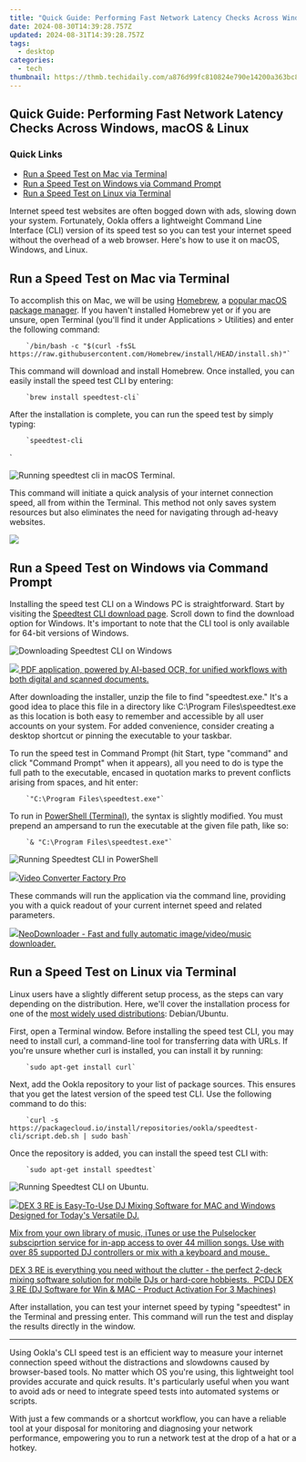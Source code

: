 ```yaml
---
title: "Quick Guide: Performing Fast Network Latency Checks Across Windows, macOS & Linux"
date: 2024-08-30T14:39:28.757Z
updated: 2024-08-31T14:39:28.757Z
tags:
  - desktop
categories:
  - tech
thumbnail: https://thmb.techidaily.com/a876d99fc810824e790e14200a363bc8a24888dbe0f9cb4aa8918882c26356a6.jpeg
---
```


## Quick Guide: Performing Fast Network Latency Checks Across Windows, macOS & Linux

### Quick Links

* [Run a Speed Test on Mac via Terminal](https://instagram-videos.techidaily.com/new-capture-and-replay-screen-recording-for-instagram-stories-for-2024/)
* [Run a Speed Test on Windows via Command Prompt](https://fake-location.techidaily.com/ispoofer-is-not-working-on-xiaomi-redmi-note-12-proplus-5g-fixed-drfone-by-drfone-virtual-android/)
* [Run a Speed Test on Linux via Terminal](https://games-able.techidaily.com/bring-back-those-good-old-days-why-your-game-needs-pi/)

 Internet speed test websites are often bogged down with ads, slowing down your system. Fortunately, Ookla offers a lightweight Command Line Interface (CLI) version of its speed test so you can test your internet speed without the overhead of a web browser. Here's how to use it on macOS, Windows, and Linux.

##  Run a Speed Test on Mac via Terminal

 To accomplish this on Mac, we will be using [Homebrew](https://visual-screen-recording.techidaily.com/new-breaking-ground-video-capture-breakdown-for-2024/), a [popular macOS package manager](https://screen-activity-recording.techidaily.com/updated-in-2024-virtualvista-viewers-verdict/). If you haven't installed Homebrew yet or if you are unsure, open Terminal (you'll find it under Applications > Utilities) and enter the following command:

        `/bin/bash -c "$(curl -fsSL https://raw.githubusercontent.com/Homebrew/install/HEAD/install.sh)"`
    
 This command will download and install Homebrew. Once installed, you can easily install the speed test CLI by entering:

        `brew install speedtest-cli`
    
 After the installation is complete, you can run the speed test by simply typing:

        `speedtest-cli  
`
    
![Running speedtest cli in macOS Terminal.](https://static1.howtogeekimages.com/wordpress/wp-content/uploads/2024/07/running-speedtest-cli-in-macos-terminal.png) 

 This command will initiate a quick analysis of your internet connection speed, all from within the Terminal. This method not only saves system resources but also eliminates the need for navigating through ad-heavy websites.

<!-- affiliate ads begin -->
<a href="https://shop.mondly.com/affiliate.php?ACCOUNT=ATISTUDI&AFFILIATE=108875&PATH=https%3A%2F%2Fwww.mondly.com%3FAFFILIATE%3D108875%26RESOURCE%3D%2BGeneral%2B970x90%2B"><img src="https://secure.avangate.com/images/merchant/69c418c33ec2e1a4267fa9bb77fa1428/general-970x90.gif" border="0"></a>
<!-- affiliate ads end -->
##  Run a Speed Test on Windows via Command Prompt

 Installing the speed test CLI on a Windows PC is straightforward. Start by visiting the [Speedtest CLI download page](https://www.speedtest.net/apps/cli). Scroll down to find the download option for Windows. It's important to note that the CLI tool is only available for 64-bit versions of Windows.

![Downloading Speedtest CLI on Windows](https://static1.howtogeekimages.com/wordpress/wp-content/uploads/2024/07/downloading-speedtest-cli-for-windows-2.png) 

<!-- affiliate ads begin -->
<a href="https://checkout.abbyy.com/order/checkout.php?PRODS=39254762&QTY=1&AFFILIATE=108875&CART=1"> <img src="https://secure.avangate.com/images/merchant/0e5fb5c76fca16adbee503c9aff393cd/products/11_FR-Badges-NEW-FR-Standard-16-WIN-200.png" border="0"> PDF application, powered by AI-based OCR, for unified workflows with both digital and scanned documents. </a>
<!-- affiliate ads end -->
 After downloading the installer, unzip the file to find "speedtest.exe." It's a good idea to place this file in a directory like C:\\Program Files\\speedtest.exe as this location is both easy to remember and accessible by all user accounts on your system. For added convenience, consider creating a desktop shortcut or pinning the executable to your taskbar.

 To run the speed test in Command Prompt (hit Start, type "command" and click "Command Prompt" when it appears), all you need to do is type the full path to the executable, encased in quotation marks to prevent conflicts arising from spaces, and hit enter:

        `"C:\Program Files\speedtest.exe"`
    
 To run in [PowerShell (Terminal)](https://techtrends.techidaily.com/what-are-the-stages-in-a-game-of-royal-match/), the syntax is slightly modified. You must prepend an ampersand to run the executable at the given file path, like so:

        `& "C:\Program Files\speedtest.exe"`
    
![Running Speedtest CLI in PowerShell](https://static1.howtogeekimages.com/wordpress/wp-content/uploads/2024/07/running-speedtest-cli-in-powershell.png) 

<!-- affiliate ads begin -->
<a href="https://secure.2checkout.com/order/checkout.php?PRODS=4537547&QTY=1&AFFILIATE=108875&CART=1"><img src="https://secure.avangate.com/images/merchant/4b0a0290ad7df100b77e86839989a75e/products/vcfpro.png" border="0">Video Converter Factory Pro</a>
<!-- affiliate ads end -->
 These commands will run the application via the command line, providing you with a quick readout of your current internet speed and related parameters.

<!-- affiliate ads begin -->
<a href="https://secure.2checkout.com/order/checkout.php?PRODS=4559731&QTY=1&AFFILIATE=108875&CART=1"><img src="http://www.neowise.com/images/nd-ss-w200.jpg" border="0">NeoDownloader - Fast and fully automatic image/video/music downloader. </a>
<!-- affiliate ads end -->
##  Run a Speed Test on Linux via Terminal

 Linux users have a slightly different setup process, as the steps can vary depending on the distribution. Here, we'll cover the installation process for one of the [most widely used distributions](https://win11.techidaily.com/the-art-of-merging-your-guide-to-windows-efficiency/): Debian/Ubuntu.

 First, open a Terminal window. Before installing the speed test CLI, you may need to install curl, a command-line tool for transferring data with URLs. If you're unsure whether curl is installed, you can install it by running:

        `sudo apt-get install curl`
    
 Next, add the Ookla repository to your list of package sources. This ensures that you get the latest version of the speed test CLI. Use the following command to do this:

        `curl -s https://packagecloud.io/install/repositories/ookla/speedtest-cli/script.deb.sh | sudo bash`
    
 Once the repository is added, you can install the speed test CLI with:

        `sudo apt-get install speedtest`
    
![Running Speedtest CLI on Ubuntu.](https://static1.howtogeekimages.com/wordpress/wp-content/uploads/2024/07/running-speedtest-cli-on-ubuntu-1.png) 

<!-- affiliate ads begin -->
<a href="https://shop.pcdj.com/order/checkout.php?PRODS=4698827&QTY=1&AFFILIATE=108875&CART=1"> <img src="https://secure.avangate.com/images/merchant/47f4b6321e9fd8e8f7326a6adc1a7c1e/products/dex3REpage-newmainscreenshot.png" border="0">DEX 3 RE is Easy-To-Use DJ Mixing Software for MAC and Windows Designed for Today's Versatile DJ. 

 Mix from your own library of music, iTunes or use the Pulselocker subsciprtion service for in-app access to over 44 million songs. Use with over 85 supported DJ controllers or mix with a keyboard and mouse.  

 DEX 3 RE is everything you need without the clutter - the perfect 2-deck mixing software solution for mobile DJs or hard-core hobbiests.  
 PCDJ DEX 3 RE (DJ Software for Win & MAC - Product Activation For 3 Machines)</a>
<!-- affiliate ads end -->
 After installation, you can test your internet speed by typing "speedtest" in the Terminal and pressing enter. This command will run the test and display the results directly in the window.

---

 Using Ookla's CLI speed test is an efficient way to measure your internet connection speed without the distractions and slowdowns caused by browser-based tools. No matter which OS you're using, this lightweight tool provides accurate and quick results. It's particularly useful when you want to avoid ads or need to integrate speed tests into automated systems or scripts.

 With just a few commands or a shortcut workflow, you can have a reliable tool at your disposal for monitoring and diagnosing your network performance, empowering you to run a network test at the drop of a hat or a hotkey.

<ins class="adsbygoogle"
     style="display:block"
     data-ad-format="autorelaxed"
     data-ad-client="ca-pub-7571918770474297"
     data-ad-slot="1223367746"></ins>



<ins class="adsbygoogle"
     style="display:block"
     data-ad-client="ca-pub-7571918770474297"
     data-ad-slot="8358498916"
     data-ad-format="auto"
     data-full-width-responsive="true"></ins>


